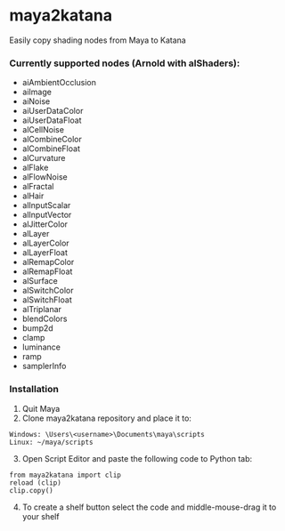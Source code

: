 # maya2katana
Easily copy shading nodes from Maya to Katana

### Currently supported nodes (Arnold with alShaders):
- aiAmbientOcclusion
- aiImage
- aiNoise
- aiUserDataColor
- aiUserDataFloat
- alCellNoise
- alCombineColor
- alCombineFloat
- alCurvature
- alFlake
- alFlowNoise
- alFractal
- alHair
- alInputScalar
- alInputVector
- alJitterColor
- alLayer
- alLayerColor
- alLayerFloat
- alRemapColor
- alRemapFloat
- alSurface
- alSwitchColor
- alSwitchFloat
- alTriplanar
- blendColors
- bump2d
- clamp
- luminance
- ramp
- samplerInfo

### Installation
1. Quit Maya
2. Clone maya2katana repository and place it to:
```
Windows: \Users\<username>\Documents\maya\scripts
Linux: ~/maya/scripts
```
3. Open Script Editor and paste the following code to Python tab:
```
from maya2katana import clip
reload (clip)
clip.copy()
```
4. To create a shelf button select the code and middle-mouse-drag it to your shelf
